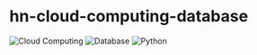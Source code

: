 # hn-cloud-computing-database

![Cloud Computing](https://img.shields.io/badge/Cloud_Computing-000066.svg?style=for-the-badge&logo=google-cloud&logoColor=white)
![Database](https://img.shields.io/badge/Database-ffcc00.svg?style=for-the-badge&logo=rxdb&logoColor=white)
![Python](https://img.shields.io/badge/Python-steelblue.svg?style=for-the-badge&logo=python&logoColor=white)

